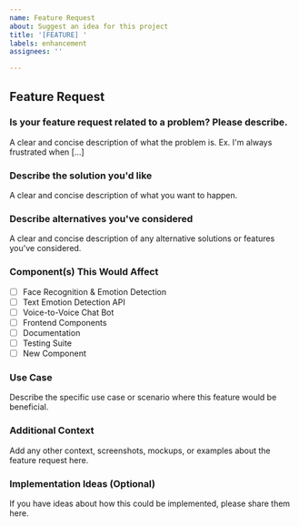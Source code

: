 ```yaml
---
name: Feature Request
about: Suggest an idea for this project
title: '[FEATURE] '
labels: enhancement
assignees: ''

---
```


## Feature Request

### Is your feature request related to a problem? Please describe.
A clear and concise description of what the problem is. Ex. I'm always frustrated when [...]

### Describe the solution you'd like
A clear and concise description of what you want to happen.

### Describe alternatives you've considered
A clear and concise description of any alternative solutions or features you've considered.

### Component(s) This Would Affect
- [ ] Face Recognition & Emotion Detection
- [ ] Text Emotion Detection API
- [ ] Voice-to-Voice Chat Bot
- [ ] Frontend Components
- [ ] Documentation
- [ ] Testing Suite
- [ ] New Component

### Use Case
Describe the specific use case or scenario where this feature would be beneficial.

### Additional Context
Add any other context, screenshots, mockups, or examples about the feature request here.

### Implementation Ideas (Optional)
If you have ideas about how this could be implemented, please share them here.